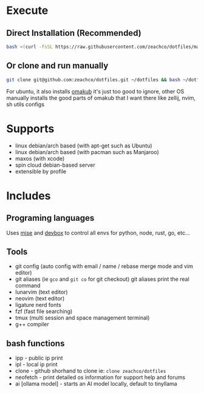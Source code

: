 # Execute

## Direct Installation (Recommended)

```sh
bash <(curl -fsSL https://raw.githubusercontent.com/zeachco/dotfiles/main/setup.sh)
```

## Or clone and run manually

```sh
git clone git@github.com:zeachco/dotfiles.git ~/dotfiles && bash ~/dotfiles/setup.sh
```

For ubuntu, it also installs [omakub](https://omakub.org/) it's just too good to ignore, other OS manually installs the good parts of omakub that I want there like zellij, nvim, sh utils configs

# Supports

- linux debian/arch based (with apt-get such as Ubuntu)
- linux debian/arch based (with pacman such as Manjaroo)
- maxos (with xcode)
- spin cloud debian-based server
- extensible by profile

# Includes

## Programing languages

Uses [mise](https://mise.jdx.dev/) and [devbox](https://www.jetify.com/devbox) to control all envs for python, node, rust, go, etc...

## Tools

- git config (auto config with email / name / rebase merge mode and vim editor)
- git aliases (ie `gco` and `git co` for git checkout) git aliases print the real command
- lunarvim (text editor)
- neovim (text editor)
- ligature nerd fonts
- fzf (fast file searching)
- tmux (multi session and space management terminal)
- g++ compiler

## bash functions

- ipp - public ip print
- ipl - local ip print
- clone - github shorhand to clone ie: `clone zeachco/dotfiles`
- neofetch - print detailed os information for support help and forums
- ai [ollama model] - starts an AI model locally, default to tinyllama
